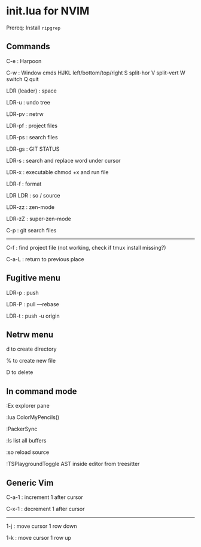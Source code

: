 # init.lua for NVIM

Prereq: Install `ripgrep`

## Commands

C-e : Harpoon 

C-w : Window cmds HJKL left/bottom/top/right S split-hor V split-vert W switch Q quit 

LDR (leader) : space 

LDR-u : undo tree 

LDR-pv : netrw 

LDR-pf : project files 

LDR-ps : search files 

LDR-gs : GIT STATUS 

LDR-s : search and replace word under cursor 

LDR-x : executable chmod +x and run file 

LDR-f : format 

LDR LDR : so / source 

LDR-zz : zen-mode

LDR-zZ : super-zen-mode

C-p : git search files 

---

C-f : find project file (not working, check if tmux install missing?) 

C-a-L : return to previous place 

## Fugitive menu

LDR-p : push

LDR-P : pull —rebase

LDR-t : push -u origin

## Netrw menu
 
d to create directory 

% to create new file 

D to delete 
 
## In command mode 
 
:Ex explorer pane 

:lua ColorMyPencils() 

:PackerSync 

:ls list all buffers 

:so reload source 

:TSPlaygroundToggle AST inside editor from treesitter 

## Generic Vim 

C-a-1 : increment 1 after cursor 

C-x-1 : decrement 1 after cursor 

---

1-j : move cursor 1 row down 

1-k : move cursor 1 row up 

